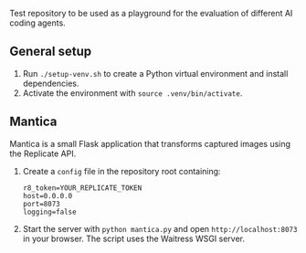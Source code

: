 Test repository to be used as a playground for the evaluation of different AI coding agents.

## General setup

1. Run `./setup-venv.sh` to create a Python virtual environment and install dependencies.
2. Activate the environment with `source .venv/bin/activate`.

## Mantica

Mantica is a small Flask application that transforms captured images using the Replicate API.

1. Create a `config` file in the repository root containing:

   ```
   r8_token=YOUR_REPLICATE_TOKEN
   host=0.0.0.0
   port=8073
   logging=false
   ```

2. Start the server with `python mantica.py` and open `http://localhost:8073` in your browser. The script uses the Waitress WSGI server.
